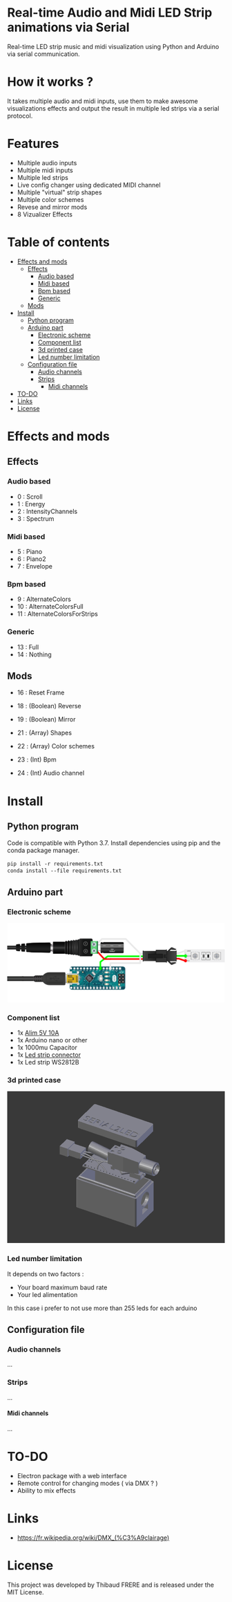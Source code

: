 # Real-time Audio and Midi LED Strip animations via Serial

Real-time LED strip music and midi visualization using Python and Arduino via serial communication.

# How it works ?

It takes multiple audio and midi inputs, use them to make awesome visualizations effects and output the result in multiple led strips via a serial protocol.

# Features

- Multiple audio inputs
- Multiple midi inputs
- Multiple led strips
- Live config changer using dedicated MIDI channel
- Multiple "virtual" strip shapes
- Multiple color schemes
- Revese and mirror mods
- 8 Vizualizer Effects


# Table of contents

- [Effects and mods](#effects-and-mods)
  * [Effects](#effects)
    + [Audio based](#audio-based)
    + [Midi based](#midi-based)
    + [Bpm based](#bpm-based)
    + [Generic](#generic)
  * [Mods](#mods)
- [Install](#install)
  * [Python program](#python-program)
  * [Arduino part](#arduino-part)
    + [Electronic scheme](#electronic-scheme)
    + [Component list](#component-list)
    + [3d printed case](#3d-printed-case)
    + [Led number limitation](#led-number-limitation)
  * [Configuration file](#configuration-file)
    + [Audio channels](#audio-channels)
    + [Strips](#strips)
      - [Midi channels](#midi-channels)
- [TO-DO](#to-do)
- [Links](#links)
- [License](#license)

# Effects and mods

## Effects

### Audio based

- 0 : Scroll
- 1 : Energy
- 2 : IntensityChannels
- 3 : Spectrum

### Midi based

- 5 : Piano
- 6 : Piano2
- 7 : Envelope

### Bpm based

- 9 : AlternateColors
- 10 : AlternateColorsFull
- 11 : AlternateColorsForStrips

### Generic

- 13 : Full
- 14 : Nothing


## Mods

- 16 : Reset Frame

- 18 : (Boolean) Reverse
- 19 : (Boolean) Mirror

- 21 : (Array) Shapes
- 22 : (Array) Color schemes
- 23 : (Int) Bpm
- 24 : (Int) Audio channel


# Install

## Python program
Code is compatible with Python 3.7. Install dependencies using pip and the conda package manager.

```
pip install -r requirements.txt
conda install --file requirements.txt
```

## Arduino part

### Electronic scheme

![electronic-scheme](images/electronic-scheme.png)

### Component list

- 1x [Alim 5V 10A](https://www.amazon.fr/gp/product/B06XCMQ212/ref=ppx_yo_dt_b_asin_title_o00_s00?ie=UTF8&psc=1)
- 1x Arduino nano or other
- 1x 1000mu Capacitor
- 1x [Led strip connector](https://www.amazon.fr/BTF-LIGHTING-Connectors-WS2812B-WS2811-20pairs/dp/B01DC0KIT2/ref=sr_1_19?__mk_fr_FR=ÅMÅŽÕÑ&keywords=led+strip+connector&qid=1569857203&s=lighting&sr=1-19)
- 1x Led strip WS2812B

### 3d printed case

![arduino-case](images/arduino-case.png)

### Led number limitation

It depends on two factors :
  - Your board maximum baud rate
  - Your led alimentation

In this case i prefer to not use more than 255 leds for each arduino


## Configuration file

### Audio channels
...
### Strips
...
#### Midi channels
...

# TO-DO

- Electron package with a web interface
- Remote control for changing modes ( via DMX ? )
- Ability to mix effects

# Links

- https://fr.wikipedia.org/wiki/DMX_(%C3%A9clairage)

# License
This project was developed by Thibaud FRERE and is released under the MIT License.
